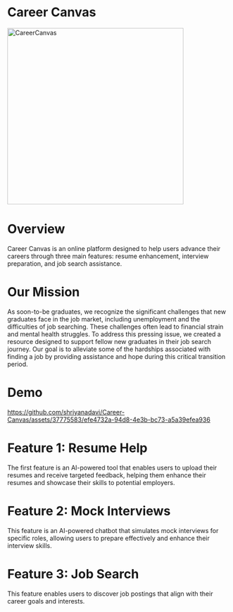 
# Career Canvas
<img src="https://github.com/shriyanadavi/Career-Canvas/assets/37775583/b208dd2f-6098-41de-a489-2e556d78d83e" alt="CareerCanvas" width="400">


# Overview 
Career Canvas is an online platform designed to help users advance their careers through three main features: resume enhancement, interview preparation, and job search assistance.

# Our Mission 
As soon-to-be graduates, we recognize the significant challenges that new graduates face in the job market, including unemployment and the difficulties of job searching. These challenges often lead to financial strain and mental health struggles. To address this pressing issue, we created a resource designed to support fellow new graduates in their job search journey. Our goal is to alleviate some of the hardships associated with finding a job by providing assistance and hope during this critical transition period.

# Demo 
https://github.com/shriyanadavi/Career-Canvas/assets/37775583/efe4732a-94d8-4e3b-bc73-a5a39efea936

# Feature 1: Resume Help
The first feature is an AI-powered tool that enables users to upload their resumes and receive targeted feedback, helping them enhance their resumes and showcase their skills to potential employers.

# Feature 2: Mock Interviews
This feature is an AI-powered chatbot that simulates mock interviews for specific roles, allowing users to prepare effectively and enhance their interview skills.

# Feature 3: Job Search
This feature enables users to discover job postings that align with their career goals and interests.
